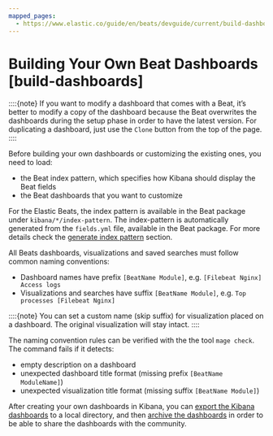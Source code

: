 ```yaml
---
mapped_pages:
  - https://www.elastic.co/guide/en/beats/devguide/current/build-dashboards.html
---
```


# Building Your Own Beat Dashboards [build-dashboards]

::::{note}
If you want to modify a dashboard that comes with a Beat, it’s better to modify a copy of the dashboard because the Beat overwrites the dashboards during the setup phase in order to have the latest version. For duplicating a dashboard, just use the `Clone` button from the top of the page.
::::


Before building your own dashboards or customizing the existing ones, you need to load:

* the Beat index pattern, which specifies how Kibana should display the Beat fields
* the Beat dashboards that you want to customize

For the Elastic Beats, the index pattern is available in the Beat package under `kibana/*/index-pattern`. The index-pattern is automatically generated from the `fields.yml` file, available in the Beat package. For more details check the [generate index pattern](/extend/generate-index-pattern.md) section.

All Beats dashboards, visualizations and saved searches must follow common naming conventions:

* Dashboard names have prefix `[BeatName Module]`, e.g. `[Filebeat Nginx] Access logs`
* Visualizations and searches have suffix `[BeatName Module]`, e.g. `Top processes [Filebeat Nginx]`

::::{note}
You can set a custom name (skip suffix) for visualization placed on a dashboard. The original visualization will stay intact.
::::


The naming convention rules can be verified with the the tool `mage check`. The command fails if it detects:

* empty description on a dashboard
* unexpected dashboard title format (missing prefix `[BeatName ModuleName]`)
* unexpected visualization title format (missing suffix `[BeatName Module]`)

After creating your own dashboards in Kibana, you can [export the Kibana dashboards](/extend/export-dashboards.md) to a local directory, and then [archive the dashboards](/extend/archive-dashboards.md) in order to be able to share the dashboards with the community.

